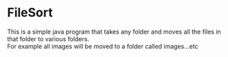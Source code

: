 # FileSort

This is a simple java program that takes any folder and moves all the files in that folder to various folders.  
For example all images will be moved to a folder called images...etc
